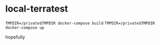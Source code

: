 # local-terratest

`TMPDIR=/private$TMPDIR docker-compose build`
`TMPDIR=/private$TMPDIR docker-compose up`

hopefully
